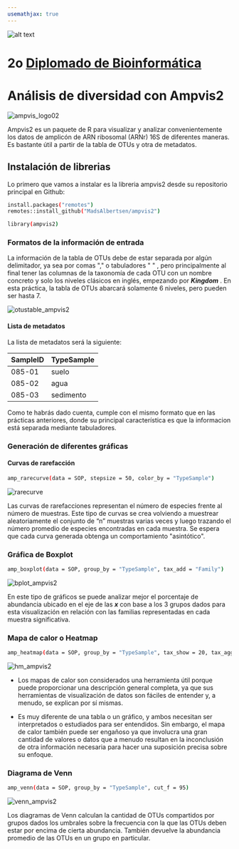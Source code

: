 ```yaml
---
usemathjax: true
---
```

![alt text](https://solariabiodata.com.mx/wp-content/uploads/2021/07/logo_red.png "Soluciones de Siguiente Generación")
# 2o [Diplomado de Bioinformática](./)

# Análisis de diversidad con Ampvis2
![ampvis_logo02](https://user-images.githubusercontent.com/54455898/171064502-cb352294-5236-44ed-a7ec-75680ffa25c8.png)

Ampvis2 es un paquete de R para visualizar y analizar convenientemente los datos de amplicón de ARN ribosomal (ARNr) 16S de diferentes maneras. Es bastante útil a partir de la tabla de OTUs y otra de metadatos.

## Instalación de librerias 
Lo primero que vamos a instalar es la libreria ampvis2 desde su repositorio principal en Github:

```bash
install.packages("remotes")
remotes::install_github("MadsAlbertsen/ampvis2")
```
```bash
library(ampvis2)
```
### Formatos de la información de entrada

La información de la tabla de OTUs debe de estar separada por algún delimitador, ya sea por comas "," o tabuladores "  " , pero principalmente al final tener las columnas de la taxonomía de cada OTU con un nombre concreto y solo los niveles clásicos en inglés, empezando por ***Kingdom*** . En esta práctica, la tabla de OTUs abarcará solamente 6 niveles, pero pueden ser hasta 7.

![otustable_ampvis2](https://user-images.githubusercontent.com/54455898/171065521-126348f0-237b-4fd4-b710-f7b06bbe999f.png)

#### Lista de metadatos

La lista de metadatos será la siguiente:

| SampleID  | TypeSample  |  
|---|---|
| 085-01  | suelo  |   
| 085-02  | agua  |   
| 085-03  | sedimento  |  

Como te habrás dado cuenta, cumple con el mismo formato que en las prácticas anteriores, donde su principal característica es que la informacion está separada mediante tabuladores. 

### Generación de diferentes gráficas

#### Curvas de rarefacción

```bash
amp_rarecurve(data = SOP, stepsize = 50, color_by = "TypeSample")
```
![rarecurve](https://user-images.githubusercontent.com/54455898/171067025-d9e91ee3-0c10-49e3-a842-8bb492aa3fd2.png)

Las curvas de rarefacciones representan el número de especies frente al número de muestras. Este tipo de curvas se crea volviendo a muestrear aleatoriamente el conjunto de “n” muestras varias veces y luego trazando el número promedio de especies encontradas en cada muestra. Se espera que cada curva generada obtenga un comportamiento "asintótico".

### Gráfica de Boxplot

```bash
amp_boxplot(data = SOP, group_by = "TypeSample", tax_add = "Family")
```
![bplot_ampvis2](https://user-images.githubusercontent.com/54455898/171067045-ecce49f8-2762-4831-9d26-906531eebb88.png)

En este tipo de gráficos se puede analizar mejor el porcentaje de abundancia ubicado en el eje de las ***x*** con base a los 3 grupos dados para esta visualización en relación con las familias representadas en cada muestra significativa.

### Mapa de calor o Heatmap

```bash
amp_heatmap(data = SOP, group_by = "TypeSample", tax_show = 20, tax_aggregate = "Genus", tax_add = "Phylum")
```
![hm_ampvis2](https://user-images.githubusercontent.com/54455898/171067064-16e639e3-a906-4606-9835-ba94b415306f.png)

* Los mapas de calor son considerados una herramienta útil porque puede proporcionar una descripción general completa, ya que sus herramientas de visualización de datos son fáciles de entender y, a menudo, se explican por sí mismas. 

* Es muy diferente de una tabla o un gráfico, y ambos necesitan ser interpretados o estudiados para ser entendidos. Sin embargo, el mapa de calor también puede ser engañoso ya que involucra una gran cantidad de valores o datos que a menudo resultan en la inconclusión de otra información necesaria para hacer una suposición precisa sobre su enfoque.

### Diagrama de Venn

```bash
amp_venn(data = SOP, group_by = "TypeSample", cut_f = 95)
```
![venn_ampvis2](https://user-images.githubusercontent.com/54455898/171067097-aa62820a-11e3-499f-b792-7bb651417aaf.png)

Los diagramas de Venn calculan la cantidad de OTUs compartidos por grupos dados los umbrales sobre la frecuencia con la que las OTUs deben estar por encima de cierta abundancia. También devuelve la abundancia promedio de las OTUs en un grupo en particular.


